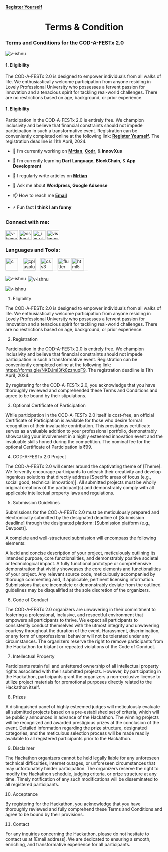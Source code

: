 **[Register Yourself](https://v-ishnu.github.io/Home/)**
<h1 align="center">Terms & Condition</h1>
<h3 align="left">Terms and Conditions for the COD-A-FESTx 2.0 </h3>

<p align="left"> <img src="https://komarev.com/ghpvc/?username=v-ishnu&label=Profile%20views&color=0e75b6&style=flat" alt="v-ishnu" /> </p>

<h4>1. Eligibility</h4>

<p>The COD-A-FESTx 2.0 is designed to empower individuals from all walks of life. We enthusiastically welcome participation from anyone residing in Lovely Professional University who possesses a fervent passion for innovation and a tenacious spirit for tackling real-world challenges. There are no restrictions based on age, background, or prior experience.
</p>

<h4>1. Eligibility</h4>

Participation in the COD-A-FESTx 2.0 is entirely free. We champion inclusivity and believe that financial constraints should not impede participation in such a transformative event. Registration can be conveniently completed online at the following link: **[Register Yourself](https://forms.gle/NKDJmi3fk8zznuqF9)**. The registration deadline is 11th April, 2024.

- 🔭 I’m currently working on **[Mrtian](https://mrtian.in)**, **[Codr](https://codr.mrtian.in)**, & **InnovXus**

- 🌱 I’m currently learning **Dart Language**, **BlockChain**, & **App Development**

- 📝 I regularly write articles on **[Mrtian](https://mrtian.in)**

- 💬 Ask me about **Wordpress, Google Adsense**

- 📫 How to reach me **[Email](vishnuprakash572@gmail.com)**

- ⚡ Fun fact **I think I am funny**

<h3 align="left">Connect with me:</h3>
<p align="left">
<a href="https://codepen.io/v-ishnu" target="blank"><img align="center" src="https://github.com/v-ishnu/gallery/assets/65424078/0eb7d9a6-ddcf-4c47-bbac-0ed432ebe225" alt="v-ishnu" height="30" width="40"/></a>
<a href="https://linkedin.com/in/vishnuinfo" target="blank"><img align="center" src="https://raw.githubusercontent.com/v-ishnu/v-ishnu/4898f5cbb2ef292591ca3a55f317ad0beb8cf3e2/icons8-linkedin---in-logo-used-for-professional-networking%2C-144.svg" alt="vishnuinfo" height="30" width="40"/></a>
<a href="https://instagram.com/_im_vishn_u" target="blank"><img align="center" src="https://github.com/v-ishnu/gallery/assets/65424078/1071fee1-bc15-4bf8-8bc0-d3da40b099a3" alt="_im_vishn_u" height="30" width="40"/></a>
<a href="https://www.hackerrank.com/vishnuprakash572" target="blank"><img align="center" src="https://github.com/v-ishnu/gallery/assets/65424078/5bcfad1c-3e2d-4776-bd2b-214a5992731b" alt="vishnuprakash572" height="30" width="40"/></a>
</p>

<h3 align="left">Languages and Tools:</h3>
<p align="left"> <a href="https://www.cprogramming.com/" target="_blank" rel="noreferrer"> <img src="https://github.com/v-ishnu/gallery/assets/65424078/868384de-ecc5-4d06-ab8c-ddda051aef06" alt="c" width="40" height="40"/>&nbsp; &nbsp; </a> 
<a href="https://codr.mrtian.in/category/language/cpp/" target="_blank" rel="noreferrer"> <img src="https://github.com/v-ishnu/gallery/assets/65424078/01a8b742-9e8c-48e2-925d-c2802e4ee8f0" alt="cplusplus" width="40" height="40"/>&nbsp; &nbsp; </a> 
<a href="https://codr.mrtian.in/category/language/css/" target="_blank" rel="noreferrer"> <img src="https://github.com/v-ishnu/gallery/assets/65424078/7544517e-4efd-4f5d-b970-815e20685316" alt="css3" width="40" height="40"/>&nbsp; &nbsp;</a> 
<a href="https://flutter.dev" target="_blank" rel="noreferrer"> <img src="https://github.com/v-ishnu/gallery/assets/65424078/6aa6fc0e-5c5c-4739-a9be-1c93eb26b7b2" alt="flutter" width="40" height="40"/> </a> 
<a href="https://codr.mrtian.in/category/language/html/" target="_blank" rel="noreferrer"> <img src="https://github.com/v-ishnu/gallery/assets/65424078/5a95db38-b333-4705-9346-7ea422e9d576" alt="html5" width="40" height="40"/>&nbsp; &nbsp; </a> 
</p>

<p><img align="left" src="https://github-readme-stats.vercel.app/api/top-langs?username=v-ishnu&show_icons=true&locale=en&layout=compact" alt="v-ishnu" /></p>

<p>&nbsp;<img align="center" src="https://github-readme-stats.vercel.app/api?username=v-ishnu&show_icons=true&locale=en" alt="v-ishnu" /></p>

<p><img align-item="center" src="https://github-readme-streak-stats.herokuapp.com/?user=v-ishnu&" alt="v-ishnu" /></p>








1. Eligibility

The COD-A-FESTx 2.0 is designed to empower individuals from all walks of life. We enthusiastically welcome participation from anyone residing in Lovely Professional University who possesses a fervent passion for innovation and a tenacious spirit for tackling real-world challenges. There are no restrictions based on age, background, or prior experience.

2. Registration

Participation in the COD-A-FESTx 2.0 is entirely free. We champion inclusivity and believe that financial constraints should not impede participation in such a transformative event. Registration can be conveniently completed online at the following link: https://forms.gle/NKDJmi3fk8zznuqF9. The registration deadline is 11th April, 2024.

By registering for the COD-A-FESTx 2.0, you acknowledge that you have thoroughly reviewed and comprehended these Terms and Conditions and agree to be bound by their stipulations.

3. Optional Certificate of Participation

While participation in the COD-A-FESTx 2.0 itself is cost-free, an official Certificate of Participation is available for those who desire formal recognition of their invaluable contribution.  This prestigious certificate serves as a valuable addition to your professional portfolio, demonstrably showcasing your involvement in a highly esteemed innovation event and the invaluable skills honed during the competition. The nominal fee for the optional Certificate of Participation is ₹99.

4. COD-A-FESTx 2.0 Project

The COD-A-FESTx 2.0 will center around the captivating theme of [Theme]. We fervently encourage participants to unleash their creativity and develop ingenious solutions that directly address [Specific areas of focus (e.g., social good, technical innovation)]. All submitted projects must be wholly original creations of the participant(s) and demonstrably comply with all applicable intellectual property laws and regulations.

5. Submission Guidelines

Submissions for the COD-A-FESTx 2.0 must be meticulously prepared and electronically submitted by the designated deadline of [Submission deadline] through the designated platform: [Submission platform (e.g., Devpost)].

A complete and well-structured submission will encompass the following elements:

A lucid and concise description of your project, meticulously outlining its intended purpose, core functionalities, and demonstrably positive societal or technological impact.
A fully functional prototype or comprehensive demonstration that vividly showcases the core elements and functionalities of your project.
Any relevant source code, meticulously accompanied by thorough commenting and, if applicable, pertinent licensing information.
Submissions that are incomplete or demonstrably deviate from the outlined guidelines may be disqualified at the sole discretion of the organizers.

6. Code of Conduct

The COD-A-FESTx 2.0 organizers are unwavering in their commitment to fostering a professional, inclusive, and respectful environment that  empowers all participants to thrive. We expect all participants to consistently conduct themselves with the utmost integrity and unwavering courtesy throughout the duration of the event.  Harassment, discrimination, or any form of unprofessional behavior will not be tolerated under any circumstances.  The organizers reserve the right to remove participants from the Hackathon for blatant or repeated violations of the Code of Conduct.

7. Intellectual Property

Participants retain full and unfettered ownership of all intellectual property rights associated with their submitted projects. However, by participating in the Hackathon, participants grant the organizers a non-exclusive license to utilize project materials for promotional purposes directly related to the Hackathon itself.

8. Prizes

A distinguished panel of highly esteemed judges will meticulously evaluate all submitted projects based on a pre-established set of criteria, which will be publicly announced in advance of the Hackathon. The winning projects will be recognized and awarded prestigious prizes at the conclusion of the event.  Detailed information regarding the prize structure, designated categories, and the meticulous selection process will be made readily available to all registered participants prior to the Hackathon.

9. Disclaimer

The Hackathon organizers  cannot be held legally liable for any unforeseen technical difficulties, internet outages, or unforeseen circumstances that may unfortunately hinder participation. The organizers reserve the right to modify the Hackathon schedule, judging criteria, or prize structure at any time.  Timely notification of any such modifications will be disseminated to all registered participants.

10. Acceptance

By registering for the Hackathon, you acknowledge that you have thoroughly reviewed and fully comprehend these Terms and Conditions and agree to be bound by their provisions.

11. Contact

For any inquiries concerning the Hackathon, please do not hesitate to contact us at [Email address].  We are dedicated to ensuring a smooth, enriching, and transformative experience for all participants.
